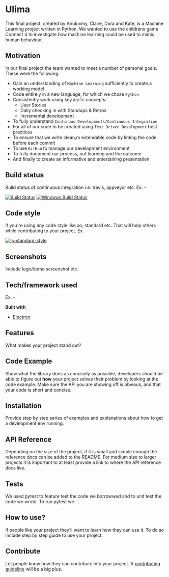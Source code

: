 # Ulima
This final project, created by Anuluxmy, Claire, Dora and Kate, is a Machine Learning project written in Python.
We wanted to use the childrens game Connect 4 to investigate how machine learning could be used to mimic human behaviour.

## Motivation
In our final project the team wanted to meet a number of personal goals. 
These were the following:
- Gain an understanding of `Machine Learning` sufficiently to create a working model
- Code entirely in a new language, for which we chose `Python`
- Consistently work using key `Agile` concepts:
  - User Stories
  - Daily checking in with Standups & Retros
  - Incremental development
- To fully understand `Continous Developments/Continuous Integration` 
- For all of our code to be created using `Test Driven Development` best practices
- To ensure that we write clean,m extendable code by linting the code before each commit
- To use `GitHub` to manage our development environment
- To fully document our process, out learning and the outcome
- And finally to create an informative and entertaining presentation
  
  



## Build status
Build status of continuous integration i.e. travis, appveyor etc. Ex. - 

[![Build Status](https://travis-ci.org/akashnimare/foco.svg?branch=master)](https://travis-ci.org/akashnimare/foco)
[![Windows Build Status](https://ci.appveyor.com/api/projects/status/github/akashnimare/foco?branch=master&svg=true)](https://ci.appveyor.com/project/akashnimare/foco/branch/master)

## Code style
If you're using any code style like xo, standard etc. That will help others while contributing to your project. Ex. -

[![js-standard-style](https://img.shields.io/badge/code%20style-standard-brightgreen.svg?style=flat)](https://github.com/feross/standard)
 
## Screenshots
Include logo/demo screenshot etc.

## Tech/framework used
Ex. -

<b>Built with</b>
- [Electron](https://electron.atom.io)

## Features
What makes your project stand out?

## Code Example
Show what the library does as concisely as possible, developers should be able to figure out **how** your project solves their problem by looking at the code example. Make sure the API you are showing off is obvious, and that your code is short and concise.

## Installation
Provide step by step series of examples and explanations about how to get a development env running.

## API Reference

Depending on the size of the project, if it is small and simple enough the reference docs can be added to the README. For medium size to larger projects it is important to at least provide a link to where the API reference docs live.

## Tests
We used pytest to feature test the code we borrowwed and to unit test the code we wrote.
To run pytest we ...

## How to use?
If people like your project they’ll want to learn how they can use it. To do so include step by step guide to use your project.

## Contribute

Let people know how they can contribute into your project. A [contributing guideline](https://github.com/zulip/zulip-electron/blob/master/CONTRIBUTING.md) will be a big plus.
